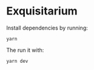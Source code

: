 # Exquisitarium

Install dependencies by running:

```
yarn
```

The run it with:

```
yarn dev
```

